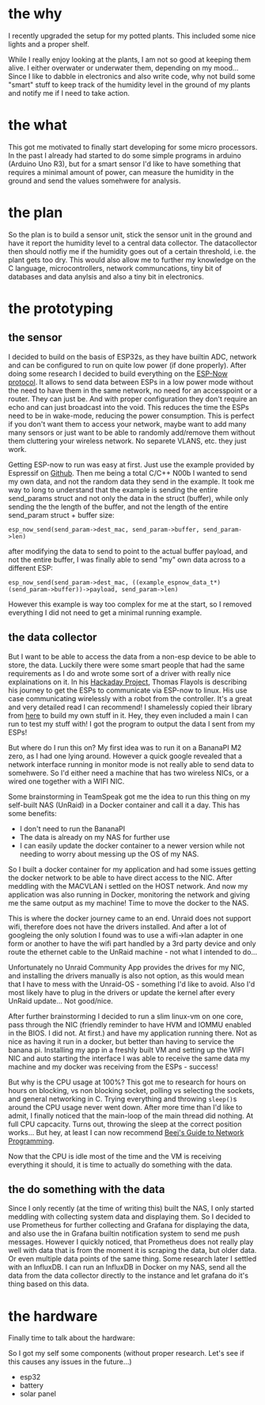 # the why
I recently upgraded the setup for my potted plants. This included some nice lights and a proper shelf.

While I really enjoy looking at the plants, I am not so good at keeping them alive. I either overwater or underwater them, depending on my mood...
Since I like to dabble in electronics and also write code, why not build some "smart" stuff to keep track of the humidity level in the ground of my plants and notify me if I need to take action.

# the what
This got me motivated to finally start developing for some micro processors. In the past I already had started to do some simple programs in arduino (Arduino Uno R3), but for a smart sensor I'd like to have something that requires a minimal amount of power, can measure the humidity in the ground and send the values somehwere for analysis. 

# the plan
So the plan is to build a sensor unit, stick the sensor unit in the ground and have it report the humidity level to a central data collector. The datacollector then should notfiy me if the humidity goes out of a certain threshold, i.e. the plant gets too dry.
This would also allow me to further my knowledge on the C language, microcontrollers, network communcations, tiny bit of databases and data anylsis and also a tiny bit in electronics.

# the prototyping

## the sensor
I decided to build on the basis of ESP32s, as they have builtin ADC, network and can be configured to run on quite low power (if done properly).
After doing some research I decided to build everything on the [ESP-Now protocol](https://www.espressif.com/en/solutions/low-power-solutions/esp-now). It allows to send data between ESPs in a low power mode without the need to have them in the same network, no need for an accesspoint or a router. They can just be. And with proper configuration they don't require an echo and can just broadcast into the void. This reduces the time the ESPs need to be in wake-mode, reducing the power consumption. This is perfect if you don't want them to access your network, maybe want to add many many sensors or just want to be able to randomly add/remove them without them cluttering your wireless network. No separete VLANS, etc. they just work.

Getting ESP-now to run was easy at first. Just use the example provided by Espressif on [Github](https://github.com/espressif/esp-idf/tree/v5.2.1/examples/wifi/espnow). Then me being a total C/C++ N00b I wanted to send my own data, and not the random data they send in the example. 
It took me way to long to understand that the example is sending the entire send_params struct and not only the data in the struct (buffer), while only sending the the length of the buffer, and not the length of the entire send_param struct + buffer size:
```
esp_now_send(send_param->dest_mac, send_param->buffer, send_param->len)
```

after modifying the data to send to point to the actual buffer payload, and not the entire buffer, I was finally able to send "my" own data across to a different ESP:
```
esp_now_send(send_param->dest_mac, ((example_espnow_data_t*)(send_param->buffer))->payload, send_param->len)
```
However this example is way too complex for me at the start, so I removed everything I did not need to get a minimal running example.

## the data collector
But I want to be able to access the data from a non-esp device to be able to store, the data. Luckily there were some smart people that had the same requirements as I do and wrote some sort of a driver with really nice explainations on it. In his [Hackaday Project](https://hackaday.io/project/161896-linux-espnow), Thomas Flayols is describing his journey to get the ESPs to communicate via ESP-now to linux. His use case communicating wirelessly with a robot from the controller. It's a great and very detailed read I can recommend!
I shamelessly copied their library from [here](https://github.com/thomasfla/Linux-ESPNOW/tree/master/ESPNOW_lib) to build my own stuff in it. Hey, they even included a main I can run to test my stuff with!
I got the program to output the data I sent from my ESPs!

But where do I run this on? My first idea was to run it on a BananaPI M2 zero, as I had one lying around. However a quick google revealed that a network interface running in monitor mode is not really able to send data to somehwere. So I'd either need a machine that has two wireless NICs, or a wired one together with a WIFI NIC.

Some brainstorming in TeamSpeak got me the idea to run this thing on my self-built NAS (UnRaid) in a Docker container and call it a day. This has some benefits:
- I don't need to run the BananaPI
- The data is already on my NAS for further use
- I can easily update the docker container to a newer version while not needing to worry about messing up the OS of my NAS.

So I built a docker container for my application and had some issues getting the docker network to be able to have direct access to the NIC. After meddling with the MACVLAN i settled on the HOST network. 
And now my application was also running in Docker, monitoring the network and giving me the same output as my machine! Time to move the docker to the NAS.

This is where the docker journey came to an end. Unraid does not support wifi, therefore does not have the drivers installed. And after a lot of googleing the only solution I found was to use a wifi->lan adapter in one form or another to have the wifi part handled by a 3rd party device and only route the ethernet cable to the UnRaid machine - not what I intended to do...

Unfortunately no Unraid Community App provides the drives for my NIC, and installing the drivers manually is also not option, as this would mean that I have to mess with the Unraid-OS - something I'd like to avoid. Also I'd most likely have to plug in the drivers or update the kernel after every UnRaid update... Not good/nice.

After further brainstorming I decided to run a slim linux-vm on one core, pass through the NIC (friendly reminder to have HVM and IOMMU enabled in the BIOS. I did not. At first.) and have my application running there. Not as nice as having it run in a docker, but better than having to service the banana pi.
Installing my app in a freshly built VM and setting up the WIFI NIC and auto starting the interface I was able to receive the same data my machine and my docker was receiving from the ESPs - success!

But why is the CPU usage at 100%? This got me to research for hours on hours on blocking, vs non blocking socket, polling vs selecting the sockets, and general networking in C.
Trying everything and throwing `sleep()`s around the CPU usage never went down. After more time than I'd like to admit, I finally noticed that the main-loop of the main thread did nothing. At full CPU capcacity.
Turns out, throwing the sleep at the correct position works...
But hey, at least I can now recommend  [Beej's Guide to Network Programming](https://beej.us/guide/bgnet/html/split/).

Now that the CPU is idle most of the time and the VM is receiving everything it should, it is time to actually do something with the data.

## the do something with the data
Since I only recently (at the time of writing this) built the NAS, I only started meddling with collecting system data and displaying them. So I decided to use Prometheus for further collecting and Grafana for displaying the data, and also use the in Grafana builtin notification system to send me push messages.
However I quickly noticed, that Prometheus does not really play well with data that is from the moment it is scraping the data, but older data. Or even multiple data points of the same thing. Some research later I settled with an InfluxDB. I can run an InfluxDB in Docker on my NAS, send all the data from the data collector directly to the instance and let grafana do it's thing based on this data.

# the hardware
Finally time to talk about the hardware:

So I got my self some components (without proper research. Let's see if this causes any issues in the future...)
- esp32 
- battery
- solar panel
